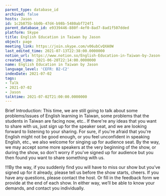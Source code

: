 ```yaml
---
parent_type: database_id
archived: false
hosts: Jason
id: 1c2b875b-bb0b-47d4-b98b-5480abf724f1
parent_database_id: e9339446-880f-4ef0-8ad7-8ad1f507dded
platform: Skype
title: English Education in Taiwan by Jason
object: page
meeting_link: https://join.skype.com/v06ubCvQXA0W
last_edited_time: 2021-07-13T22:38:00.0000000
notion_url: https://www.notion.so/English-Education-in-Taiwan-by-Jason-1c2b875bbb0b47d4b98b5480abf724f1
created_time: 2021-06-28T22:14:00.0000000
name: English Education in Taiwan by Jason
language_level: 'CEFR: B2-C2'
indexDate: 2021-07-02
tags:
- Talk
- 2021-07-02
- Jason
talktime: 2021-07-02T21:00:00.0000000
---
```




Brief Introduction: This time, we are still going to talk about some problems/issues of English learning in Taiwan, some problems that the students in Taiwan are facing now, etc.. If there're any ideas that you want to share with us, just sign up for the speaker seat, and we are looking forward to listening to your sharing. 
For sure, if you're afraid that you're English might not be good enough, or you feel unconfident in speaking English, etc., we also welcome for singing up for audience seat. By the way, we may accept some more speakers at the very beginning of the show, or during the show, so don't worry if you've signed up for audience but you then found you want to share something with us.

!!!By the way, if you suddenly find you will have to miss our show but you’ve signed up for it already, please tell us before the show starts, cheers.
If you have any questions, please contact the host. Or fill in the feedback form we provide at the end of each show. In either way, we’ll be able to know your demands, and contact you individually.


